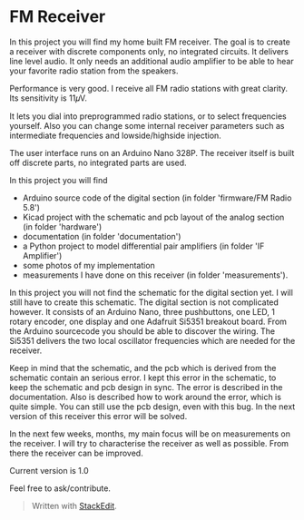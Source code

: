 ﻿# FM Receiver

In this project you will find my home built FM receiver. The goal is to create a receiver with discrete components only, no integrated circuits. It delivers line level audio. It only needs an additional audio amplifier to be able to hear your favorite radio station from the speakers.

Performance is very good. I receive all FM radio stations with great clarity. Its sensitivity is 11𝜇V.

It lets you dial into preprogrammed radio stations, or to select frequencies yourself. Also you can change some internal receiver parameters such as intermediate frequencies and lowside/highside injection. 

The user interface runs on an Arduino Nano 328P. The receiver itself is built off discrete parts, no integrated parts are used.

In this project you will find
* Arduino source code of the digital section (in folder 'firmware/FM Radio 5.8')
* Kicad project with the schematic and pcb layout of the analog section (in folder 'hardware')
* documentation (in folder 'documentation')
* a Python project to model differential pair amplifiers (in folder 'IF Amplifier')
* some photos of my implementation
* measurements I have done on this receiver (in folder 'measurements').

In this project you will not find the schematic for the digital section yet. I will still have to create this schematic. The digital section is not complicated however. It consists of an Arduino Nano, three pushbuttons, one LED, 1 rotary encoder, one display and one Adafruit Si5351 breakout board. From the Arduino sourcecode you should be able to discover the wiring. The Si5351 delivers the two local oscillator frequencies which are needed for the receiver.

Keep in mind that the schematic, and the pcb which is derived from the schematic contain an serious error. I kept this error in the schematic, to keep the schematic and pcb design in sync. The error is described in the documentation. Also is described how to work around the error, which is quite simple. You can still use the pcb design, even with this bug. In the next version of this receiver this error will be solved.

In the next few weeks, months, my main focus will be on measurements on the receiver. I will try to characterise the receiver as well as possible. From there the receiver can be improved.

Current version is 1.0

Feel free to ask/contribute.



> Written with [StackEdit](https://stackedit.io/).